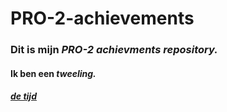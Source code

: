 # PRO-2-achievements
### Dit is mijn __*PRO-2 achievments repository.*__
#### Ik ben een __*tweeling.*__
##### [de tijd](http://28581.hosts2.ma-cloud.nl/bewijzenmap/periode1.1/pro1/opdracht2/javascript2/index.html)
